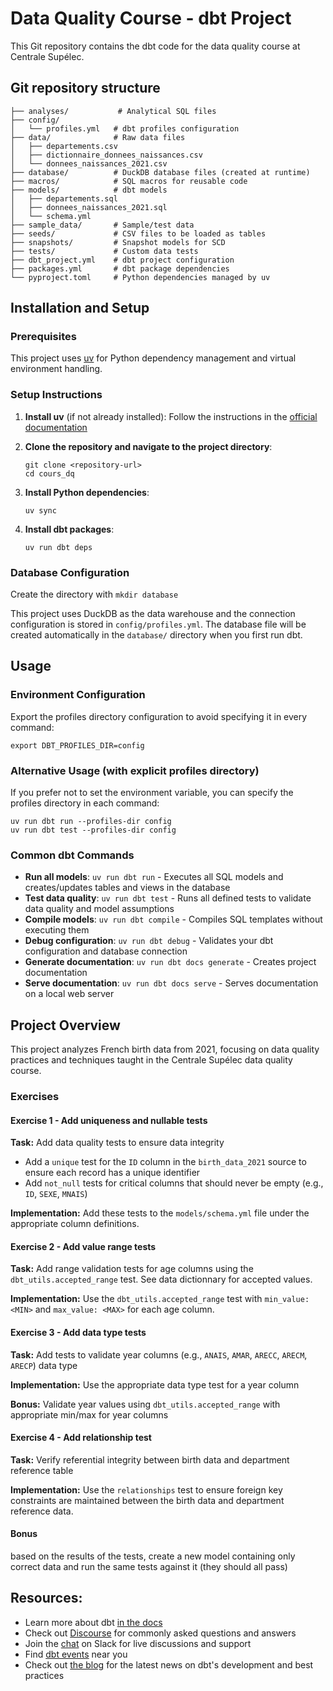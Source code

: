 # Data Quality Course - dbt Project

This Git repository contains the dbt code for the data quality course at Centrale Supélec.

## Git repository structure

```
├── analyses/           # Analytical SQL files
├── config/
│   └── profiles.yml   # dbt profiles configuration
├── data/              # Raw data files
│   ├── departements.csv
│   ├── dictionnaire_donnees_naissances.csv
│   └── donnees_naissances_2021.csv
├── database/          # DuckDB database files (created at runtime)
├── macros/            # SQL macros for reusable code
├── models/            # dbt models
│   ├── departements.sql
│   ├── donnees_naissances_2021.sql
│   └── schema.yml
├── sample_data/       # Sample/test data
├── seeds/             # CSV files to be loaded as tables
├── snapshots/         # Snapshot models for SCD
├── tests/             # Custom data tests
├── dbt_project.yml    # dbt project configuration
├── packages.yml       # dbt package dependencies
└── pyproject.toml     # Python dependencies managed by uv
```

## Installation and Setup

### Prerequisites
This project uses [uv](https://docs.astral.sh/uv/) for Python dependency management and virtual environment handling.

### Setup Instructions

1. **Install uv** (if not already installed):
   Follow the instructions in the [official documentation](https://docs.astral.sh/uv/getting-started/installation/#installation-methods)

2. **Clone the repository and navigate to the project directory**:
   ```shell
   git clone <repository-url>
   cd cours_dq
   ```

3. **Install Python dependencies**:
   ```shell
   uv sync
   ```

4. **Install dbt packages**:
   ```shell
   uv run dbt deps
   ```

### Database Configuration
Create the directory with
`mkdir database`

This project uses DuckDB as the data warehouse and the connection configuration is stored in `config/profiles.yml`. The database file will be created automatically in the `database/` directory when you first run dbt.

## Usage

### Environment Configuration
Export the profiles directory configuration to avoid specifying it in every command:
```shell
export DBT_PROFILES_DIR=config
```

### Alternative Usage (with explicit profiles directory)
If you prefer not to set the environment variable, you can specify the profiles directory in each command:
```shell
uv run dbt run --profiles-dir config
uv run dbt test --profiles-dir config
```

### Common dbt Commands

- **Run all models**: `uv run dbt run` - Executes all SQL models and creates/updates tables and views in the database
- **Test data quality**: `uv run dbt test` - Runs all defined tests to validate data quality and model assumptions
- **Compile models**: `uv run dbt compile` - Compiles SQL templates without executing them
- **Debug configuration**: `uv run dbt debug` - Validates your dbt configuration and database connection
- **Generate documentation**: `uv run dbt docs generate` - Creates project documentation
- **Serve documentation**: `uv run dbt docs serve` - Serves documentation on a local web server


## Project Overview
This project analyzes French birth data from 2021, focusing on data quality practices and techniques taught in the Centrale Supélec data quality course.
### Exercises

#### Exercise 1 - Add uniqueness and nullable tests

**Task:** Add data quality tests to ensure data integrity
- Add a `unique` test for the `ID` column in the `birth_data_2021` source to ensure each record has a unique identifier
- Add `not_null` tests for critical columns that should never be empty (e.g., `ID`, `SEXE`, `MNAIS`)

**Implementation:** Add these tests to the `models/schema.yml` file under the appropriate column definitions.

#### Exercise 2 - Add value range tests

**Task:** Add range validation tests for age columns using the `dbt_utils.accepted_range` test. See data dictionnary for accepted values.

**Implementation:** Use the `dbt_utils.accepted_range` test with `min_value: <MIN>` and `max_value: <MAX>` for each age column.

#### Exercise 3 - Add data type tests

**Task:** Add tests to validate year columns (e.g., `ANAIS`, `AMAR`, `ARECC`, `ARECM`, `ARECP`) data type

**Implementation:** Use the appropriate data type test for a year column

**Bonus:** Validate year values using `dbt_utils.accepted_range` with appropriate min/max for year columns

#### Exercise 4 - Add relationship test

**Task:** Verify referential integrity between birth data and department reference table

**Implementation:** Use the `relationships` test to ensure foreign key constraints are maintained between the birth data and department reference data.

#### Bonus
based on the results of the tests, create a new model containing only correct data and run the same tests against it (they should all pass)


## Resources:
- Learn more about dbt [in the docs](https://docs.getdbt.com/docs/introduction)
- Check out [Discourse](https://discourse.getdbt.com/) for commonly asked questions and answers
- Join the [chat](https://community.getdbt.com/) on Slack for live discussions and support
- Find [dbt events](https://events.getdbt.com) near you
- Check out [the blog](https://blog.getdbt.com/) for the latest news on dbt's development and best practices
